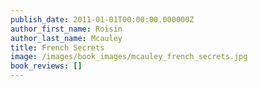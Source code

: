 ```yaml
---
publish_date: 2011-01-01T00:00:00.000000Z
author_first_name: Roisin
author_last_name: Mcauley
title: French Secrets
image: /images/book_images/mcauley_french_secrets.jpg
book_reviews: []
---
```

